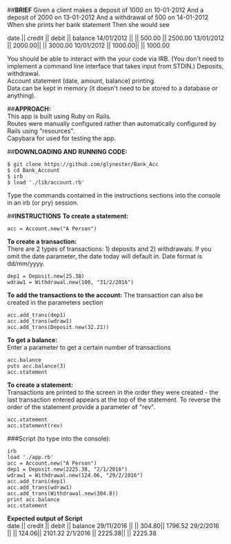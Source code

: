 ##**BRIEF**
Given a client makes a deposit of 1000 on 10-01-2012 And a deposit of 2000 on 13-01-2012 And a withdrawal of 500 on 14-01-2012 When she prints her bank statement Then she would see  

date       || credit || debit   || balance
14/01/2012 ||        || 500.00  || 2500.00
13/01/2012 || 2000.00||         || 3000.00
10/01/2012 || 1000.00||         || 1000.00

You should be able to interact with the your code via IRB. (You don't need to implement a command line interface that takes input from STDIN.)
Deposits, withdrawal.  
Account statement (date, amount, balance) printing.  
Data can be kept in memory (it doesn't need to be stored to a database or anything).  

##**APPROACH:**  
This app is built using Ruby on Rails.  
Routes were manually configured rather than automatically configured by Rails using "resources".  
Capybara for used for testing the app.  

##**DOWNLOADING AND RUNNING CODE:**  

```
$ git clone https://github.com/glynester/Bank_Acc
$ cd Bank_Account  
$ irb
$ load './lib/account.rb'
```
Type the commands contained in the instructions sections into the console in an irb (or pry) session.


##**INSTRUCTIONS**
<strong>To create a statement:</strong>  
```
acc = Account.new("A Person")
```

<strong>To create a transaction:</strong>  
There are 2 types of transactions: 1) deposits and 2) withdrawals.
If you omit the date parameter, the date today will default in.
Date format is dd/mm/yyyy.
```
dep1 = Deposit.new(25.38)  
wdraw1 = Withdrawal.new(100, "31/2/2016")
```  

<strong>To add the transactions to the account:</strong>
The transaction can also be created in the parameters section   
```
acc.add_trans(dep1)  
acc.add_trans(wdraw1)
acc.add_trans(Deposit.new(32.21))
```  

<strong>To get a balance:</strong>  
Enter a parameter to get a certain number of transactions
```
acc.balance  
puts acc.balance(3)  
acc.statement  
```

<strong>To create a statement:</strong>  
Transactions are printed to the screen in the order they were created - the last transaction entered appears at the top of the statement.
To reverse the order of the statement provide a parameter of "rev".  
```
acc.statement
acc.statement(rev)
```  

###Script (to type into the console):  
```
irb
load './app.rb'
acc = Account.new("A Person")  
dep1 = Deposit.new(2225.38, "2/1/2016")  
wdraw1 = Withdrawal.new(124.06, "29/2/2016")
acc.add_trans(dep1)
acc.add_trans(wdraw1)
acc.add_trans(Withdrawal.new(304.8))  
print acc.balance  
acc.statement  
```
<strong>Expected output of Script</strong>  
date           || credit   || debit    || balance
29/11/2016     ||          ||    304.80||   1796.52
29/2/2016      ||          ||    124.06||   2101.32
2/1/2016       ||   2225.38||          ||   2225.38












#
